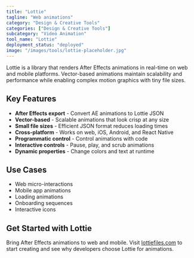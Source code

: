 ```yaml
---
title: "Lottie"
tagline: "Web animations"
category: "Design & Creative Tools"
categories: ["Design & Creative Tools"]
subcategory: "Video Animation"
tool_name: "Lottie"
deployment_status: "deployed"
image: "/images/tools/lottie-placeholder.jpg"
---
```

Lottie is a library that renders After Effects animations in real-time on web and mobile platforms. Vector-based animations maintain scalability and performance while enabling complex motion graphics with tiny file sizes.

## Key Features

- **After Effects export** - Convert AE animations to Lottie JSON
- **Vector-based** - Scalable animations that look crisp at any size
- **Small file sizes** - Efficient JSON format reduces loading times
- **Cross-platform** - Works on web, iOS, Android, and React Native
- **Programmatic control** - Control animations with code
- **Interactive controls** - Pause, play, and scrub animations
- **Dynamic properties** - Change colors and text at runtime

## Use Cases

- Web micro-interactions
- Mobile app animations
- Loading animations
- Onboarding sequences
- Interactive icons

## Get Started with Lottie

Bring After Effects animations to web and mobile. Visit [lottiefiles.com](https://lottiefiles.com) to start creating and see why developers choose Lottie for animations.